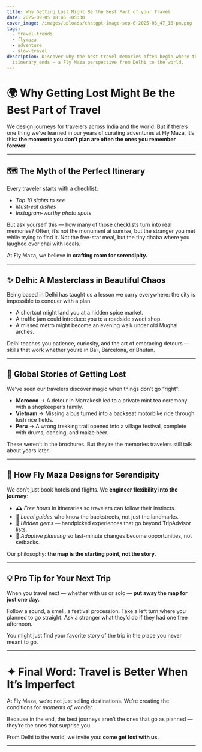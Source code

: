 ```yaml
---
title: Why Getting Lost Might Be the Best Part of your Travel
date: 2025-09-05 18:46 +05:30
cover_image: /images/uploads/chatgpt-image-sep-6-2025-06_47_16-pm.png
tags:
  - travel-trends
  - flymaza
  - adventure
  - slow-travel
description: Discover why the best travel memories often begin where the
  itinerary ends — a Fly Maza perspective from Delhi to the world.
---
```


# 🌍 Why Getting Lost Might Be the Best Part of Travel

We design journeys for travelers across India and the world. But if there’s one thing we’ve learned in our years of curating adventures at Fly Maza, it’s this: **the moments you don’t plan are often the ones you remember forever.**

---

## 🗺️ The Myth of the Perfect Itinerary

Every traveler starts with a checklist:  
- *Top 10 sights to see*  
- *Must-eat dishes*  
- *Instagram-worthy photo spots*  

But ask yourself this — how many of those checklists turn into real memories? Often, it’s not the monument at sunrise, but the stranger you met while trying to find it. Not the five-star meal, but the tiny dhaba where you laughed over chai with locals.

At Fly Maza, we believe in **crafting room for serendipity.**

---

## ✨ Delhi: A Masterclass in Beautiful Chaos

Being based in Delhi has taught us a lesson we carry everywhere: the city is impossible to conquer with a plan.  

- A shortcut might land you at a hidden spice market.  
- A traffic jam could introduce you to a roadside sweet shop.  
- A missed metro might become an evening walk under old Mughal arches.  

Delhi teaches you patience, curiosity, and the art of embracing detours — skills that work whether you’re in Bali, Barcelona, or Bhutan.

---

## 🌄 Global Stories of Getting Lost

We’ve seen our travelers discover magic when things don’t go “right”:  

- **Morocco** → A detour in Marrakesh led to a private mint tea ceremony with a shopkeeper’s family.  
- **Vietnam** → Missing a bus turned into a backseat motorbike ride through lush rice fields.  
- **Peru** → A wrong trekking trail opened into a village festival, complete with drums, dancing, and maize beer.  

These weren’t in the brochures. But they’re the memories travelers still talk about years later.

---

## 🚐 How Fly Maza Designs for Serendipity

We don’t just book hotels and flights. We **engineer flexibility into the journey**:

- 🕰️ *Free hours* in itineraries so travelers can follow their instincts.  
- 🚙 *Local guides* who know the backstreets, not just the landmarks.  
- 🛶 *Hidden gems* — handpicked experiences that go beyond TripAdvisor lists.  
- 🔄 *Adaptive planning* so last-minute changes become opportunities, not setbacks.  

Our philosophy: **the map is the starting point, not the story.**

---

## 💡 Pro Tip for Your Next Trip

When you travel next — whether with us or solo — **put away the map for just one day.**  

Follow a sound, a smell, a festival procession. Take a left turn where you planned to go straight. Ask a stranger what they’d do if they had one free afternoon.  

You might just find your favorite story of the trip in the place you never meant to go.

---

# ✦ Final Word: Travel is Better When It’s Imperfect

At Fly Maza, we’re not just selling destinations. We’re creating the conditions for *moments of wonder.*  

Because in the end, the best journeys aren’t the ones that go as planned — they’re the ones that surprise you.  

From Delhi to the world, we invite you: **come get lost with us.**

---
